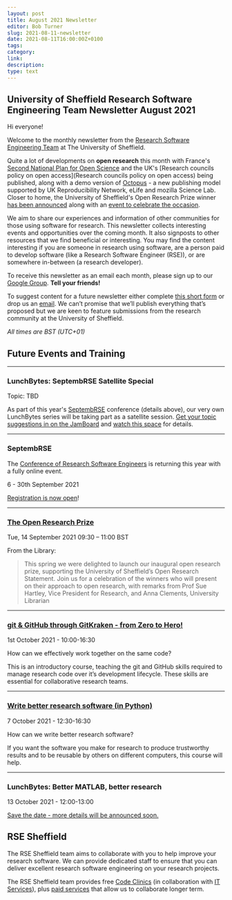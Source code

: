 ```yaml
---
layout: post
title: August 2021 Newsletter
editor: Bob Turner
slug: 2021-08-11-newsletter
date: 2021-08-11T16:00:00Z+0100
tags:
category:
link:
description:
type: text
---
```


## University of Sheffield Research Software Engineering Team Newsletter August 2021

Hi everyone! 

Welcome to the monthly newsletter from the [Research Software Engineering Team](https://rse.shef.ac.uk/) at The University of Sheffield.

Quite a lot of developments on **open research** this month with France's [Second National Plan for Open Science](https://www.ouvrirlascience.fr/second-national-plan-for-open-science/) and the UK's [Research councils policy on open access](Research councils policy on open access) being published, along with a demo version of [Octopus](https://science-octopus.org/) - a new publishing model supported by UK Reproducibility Network, eLife and mozilla Science Lab. Closer to home, the University of Sheffield's Open Research Prize winner [has been announced](http://librarysupport.group.shef.ac.uk/libraryblog/2021/08/04/the-university-of-sheffield-open-research-prize-2021/) along with an [event to celebrate the occasion](https://www.eventbrite.co.uk/e/celebration-of-open-research-at-the-university-of-sheffield-tickets-163679197887).

We aim to share our experiences and information of other communities for those using software for research. This newsletter collects interesting events and opportunities over the coming month. It also signposts to other resources that we find beneficial or interesting. You may find the content interesting if you are someone in research using software, are a person paid to develop software (like a Research Software Engineer (RSE)), or are somewhere in-between (a research developer).

To receive this newsletter as an email each month, please sign up to our [Google Group][rses-mail-list]. **Tell your friends!**

To suggest content for a future newsletter either complete [this short form](https://forms.gle/YyQiNjg79tXaLZHq8) or drop us an [email](mailto:rse@sheffield.ac.uk). We can’t promise that we’ll publish everything that’s proposed but we are keen to feature submissions from the research community at the University of Sheffield.

*All times are BST (UTC+01)*

## Future Events and Training

---

### LunchBytes: SeptembRSE Satellite Special

Topic: TBD

As part of this year's [SeptembRSE](https://septembrse.society-rse.org/) conference (details above), our very own LunchBytes series will be taking part as a satellite session. [Get your topic suggestions in on the JamBoard](https://jamboard.google.com/d/1-51cRf0pwZl8O10CnLeJGAqKcnbww-QGaYjszFK-H38/) and [watch this space](https://rse.shef.ac.uk/community/lunch-bytes/) for details.

---

### SeptembRSE

The [Conference of Research Software Engineers](https://septembrse.society-rse.org/) is returning this year with a fully online event.

6 - 30th September 2021

[Registration is now open](https://septembrse.society-rse.org/registration/)!

---

### [The Open Research Prize](https://www.eventbrite.co.uk/e/celebration-of-open-research-at-the-university-of-sheffield-tickets-163679197887)

Tue, 14 September 2021 09:30 – 11:00 BST

From the Library:

> This spring we were delighted to launch our inaugural open research prize, supporting the University of Sheffield’s Open Research Statement. Join us for a celebration of the winners who will present on their approach to open research, with remarks from Prof Sue Hartley, Vice President for Research, and Anna Clements, University Librarian

---

### [git & GitHub through GitKraken - from Zero to Hero!](https://rse.shef.ac.uk/training/workshop/2021-10-01-git-zero-hero)

1st October 2021 - 10:00-16:30

How can we effectively work together on the same code?

This is an introductory course, teaching the git and GitHub skills required to manage research code over it’s development lifecycle. These skills are essential for collaborative research teams.

---

### [Write better research software (in Python)](https://rse.shef.ac.uk/training/workshop/2021-10-07-good-soft)

7 October 2021 - 12:30-16:30

How can we write better research software?

If you want the software you make for research to produce trustworthy results and to be reusable by others on different computers, this course will help.

---

### LunchBytes: Better MATLAB, better research

13 October 2021 - 12:00-13:00

[Save the date - more details will be announced soon.](https://rse.shef.ac.uk/events/lunchbytes-2021-10-13.html)

## RSE Sheffield

The RSE Sheffield team aims to collaborate with you to help improve your research software.
We can provide dedicated staff to ensure that you can deliver excellent research software engineering on your research projects.

The RSE Sheffield team provides free [Code Clinics][CCs] (in collaboration with [IT Services][its-res-it]), plus
[paid services][rse-service] that allow us to collaborate longer term.

[CCs]: https://rse.shef.ac.uk/support/code-clinic/
[EPCC]: https://www.epcc.ed.ac.uk/
[its-res-it]: https://www.sheffield.ac.uk/it-services/research/
[its-workshops]: https://www.sheffield.ac.uk/it-services/research/one-day-sessions
[rse-service]: https://rse.shef.ac.uk/service/
[rses-mail-list]: https://groups.google.com/a/sheffield.ac.uk/forum/#!forum/rse-group
[rses]: https://rse.shef.ac.uk/
